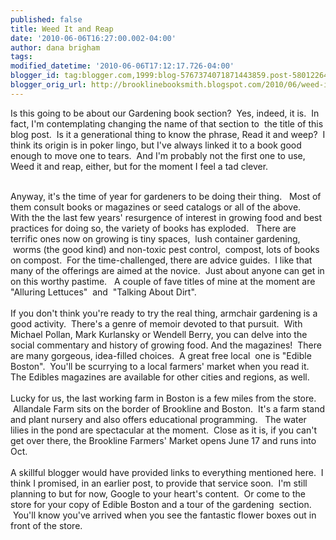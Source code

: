 ```yaml
---
published: false
title: Weed It and Reap
date: '2010-06-06T16:27:00.002-04:00'
author: dana brigham
tags: 
modified_datetime: '2010-06-06T17:12:17.726-04:00'
blogger_id: tag:blogger.com,1999:blog-5767374071871443859.post-5801226465966383756
blogger_orig_url: http://brooklinebooksmith.blogspot.com/2010/06/weed-it-and-reap.html
---
```


Is this going to be about our Gardening book section?  Yes, indeed, it is.  In fact, I'm contemplating changing the name of that section to  the title of this blog post.  Is it a generational thing to know the phrase, Read it and weep?  I think its origin is in poker lingo, but I've always linked it to a book good enough to move one to tears.  And I'm probably not the first one to use, Weed it and reap, either, but for the moment I feel a tad clever.   <div><br /></div><div>Anyway, it's the time of year for gardeners to be doing their thing.   Most of them consult books or magazines or seed catalogs or all of the above.   With the the last few years' resurgence of interest in growing food and best practices for doing so, the variety of books has exploded.   There are terrific ones now on growing is tiny spaces,  lush container gardening,  worms (the good kind) and non-toxic pest control,  compost, lots of books on compost.  For the time-challenged, there are advice guides.  I like that many of the offerings are aimed at the novice.  Just about anyone can get in on this worthy pastime.   A couple of fave titles of mine at the moment are "Alluring Lettuces"  and  "Talking About Dirt".</div><div><br /></div><div>If you don't think you're ready to try the real thing, armchair gardening is a good activity.  There's a genre of memoir devoted to that pursuit.  With Michael Pollan, Mark Kurlansky or Wendell Berry, you can delve into the social commentary and history of growing food. And the magazines!  There are many gorgeous, idea-filled choices.  A great free local  one is "Edible Boston".  You'll be scurrying to a local farmers' market when you read it.   The Edibles magazines are available for other cities and regions, as well.  </div><div><br /></div><div>Lucky for us, the last working farm in Boston is a few miles from the store.  Allandale Farm sits on the border of Brookline and Boston.  It's a farm stand and plant nursery and also offers educational programming.   The water lilies in the pond are spectacular at the moment.  Close as it is, if you can't get over there, the Brookline Farmers' Market opens June 17 and runs into Oct.   </div><div><br /></div><div>A skillful blogger would have provided links to everything mentioned here.  I think I promised, in an earlier post, to provide that service soon.  I'm still planning to but for now, Google to your heart's content.  Or come to the store for your copy of Edible Boston and a tour of the gardening  section.  You'll know you've arrived when you see the fantastic flower boxes out in front of the store.</div><div><br /></div><div><br /></div><div><br /></div><div><br /></div>